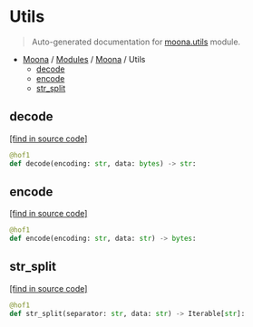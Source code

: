 # Utils

> Auto-generated documentation for [moona.utils](https://github.com/katunilya/moona/blob/main/moona/utils.py) module.

- [Moona](../README.md#-moona) / [Modules](../MODULES.md#moona-modules) / [Moona](index.md#moona) / Utils
    - [decode](#decode)
    - [encode](#encode)
    - [str_split](#str_split)

## decode

[[find in source code]](https://github.com/katunilya/moona/blob/main/moona/utils.py#L6)

```python
@hof1
def decode(encoding: str, data: bytes) -> str:
```

## encode

[[find in source code]](https://github.com/katunilya/moona/blob/main/moona/utils.py#L11)

```python
@hof1
def encode(encoding: str, data: str) -> bytes:
```

## str_split

[[find in source code]](https://github.com/katunilya/moona/blob/main/moona/utils.py#L16)

```python
@hof1
def str_split(separator: str, data: str) -> Iterable[str]:
```
